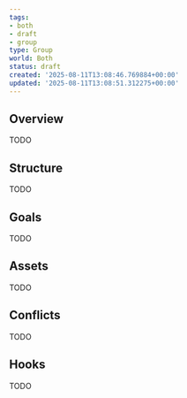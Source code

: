 ```yaml
---
tags:
- both
- draft
- group
type: Group
world: Both
status: draft
created: '2025-08-11T13:08:46.769884+00:00'
updated: '2025-08-11T13:08:51.312275+00:00'
---
```



## Overview

TODO
## Structure

TODO
## Goals

TODO
## Assets

TODO
## Conflicts

TODO
## Hooks

TODO
